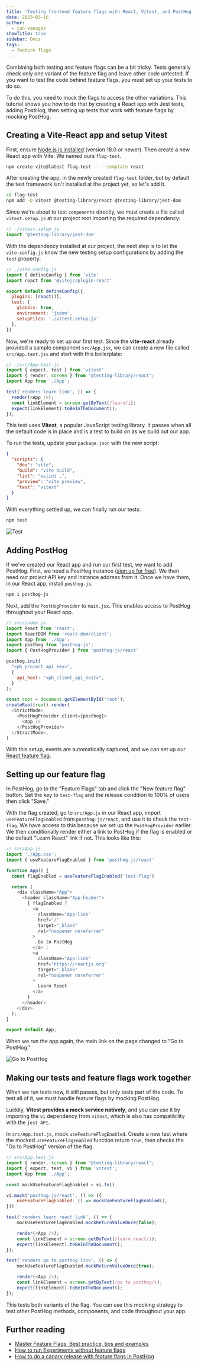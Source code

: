 ```yaml
---
title: 'Testing frontend feature flags with React, Vitest, and PostHog'
date: 2023-03-16
author:
  - ian-vanagas
showTitle: true
sidebar: Docs
tags:
  - feature flags
---
```

 

Combining both testing and feature flags can be a bit tricky. Tests generally check only one variant of the feature flag and leave other code untested. If you want to test the code behind feature flags, you must set up your tests to do so.

To do this, you need to mock the flags to access the other variations. This tutorial shows you how to do that by creating a React app with Jest tests, adding PostHog, then setting up tests that work with feature flags by mocking PostHog.

## Creating a Vite-React app and setup Vitest

First, ensure [Node.js is installed](https://nodejs.dev/en/learn/how-to-install-nodejs/) (version 18.0 or newer). Then create a new React app with Vite: We named ours `flag-test`.

```bash
npm create vite@latest flag-test -- --template react
```

After creating the app, in the newly created `flag-test` folder, but by default the test framework isn't installed at the project yet, so let's add it.

```bash
cd flag-test
npm add -D vitest @testing-library/react @testing-library/jest-dom
```

Since we're about to test `components` directly, we must create a file called `vitest.setup.js` at our project root importing the required dependency:

```js
// ./vitest.setup.js
import '@testing-library/jest-dom'
```

With the dependency installed at our project, the next step is to let the `vite.config.js` know the new testing setup configurations by adding the `test` property:

```js
// ./vite.config.js
import { defineConfig } from 'vite'
import react from '@vitejs/plugin-react'

export default defineConfig({ 
  plugins: [react()],
  test: {
    globals: true,
    environment: 'jsdom',
    setupFiles: './vitest.setup.js'
  },
})
```

Now, we're ready to set up our first test. Since the **vite-react** already provided a sample component `src/App.jsx`, we can create a new file called `src/App.test.jsx` and start with this boilerplate:


```js
// ./src/App.test.js
import { expect, test } from 'vitest'
import { render, screen } from "@testing-library/react";
import App from './App';

test('renders learn link', () => {
  render(<App />);
  const linkElement = screen.getByText(/learn/i);
  expect(linkElement).toBeInTheDocument();
});
```

This test uses **Vitest**, a popular JavaScript testing library. It passes when all the default code is in place and is a test to build on as we build out our app.

To run the tests, update your `package.json` with the new script:

```json
{
  "scripts": {
    "dev": "vite",
    "build": "vite build",
    "lint": "eslint .",
    "preview": "vite preview",
    "test": "vitest"
  }
}
```

With everything settled up, we can finally run our tests: 

```bash
npm test
```

![Test](https://res.cloudinary.com/dmukukwp6/image/upload/v1710055416/posthog.com/contents/images/tutorials/test-frontend-feature-flags/test.png)

## Adding PostHog

If we’ve created our React app and run our first test, we want to add PostHog. First, we need a PostHog instance ([sign up for free](https://app.posthog.com/signup)). We then need our project API key and instance address from it. Once we have them, in our React app, install `posthog-js`:

```bash
npm i posthog-js
```

Next, add the `PostHogProvider` to `main.jsx`. This enables access to PostHog throughout your React app.

```js
// src/index.js
import React from 'react';
import ReactDOM from 'react-dom/client';
import App from './App';
import posthog from 'posthog-js';
import { PostHogProvider } from 'posthog-js/react'

posthog.init(
  "<ph_project_api_key>",
  {
    api_host: "<ph_client_api_host>",
  }
);

const root = document.getElementById('root');
createRoot(root).render(
  <StrictMode>
  	<PostHogProvider client={posthog}>
	  <App />
  	</PostHogProvider>
  </StrictMode>,
)
```

With this setup, events are automatically captured, and we can set up our [React feature flag](/tutorials/react-feature-flags).

## Setting up our feature flag

In PostHog, go to the "Feature Flags" tab and click the "New feature flag" button. Set the key to `test-flag` and the release condition to 100% of users then click "Save."

With the flag created, go to  `src/App.js` in our React app, import `useFeatureFlagEnabled` from `posthog-js/react`, and use it to check the `test-flag`. We have access to this because we set up the `PostHogProvider` earlier. We then conditionally render either a link to PostHog if the flag is enabled or the default "Learn React" link if not. This looks like this:

```js
// src/App.js
import './App.css';
import { useFeatureFlagEnabled } from 'posthog-js/react'

function App() {
  const flagEnabled = useFeatureFlagEnabled('test-flag')

  return (
    <div className="App">
      <header className="App-header">
        { flagEnabled ?
          <a
            className="App-link"
            href="/"
            target="_blank"
            rel="noopener noreferrer"
          >
            Go to PostHog
          </a> : 
          <a
            className="App-link"
            href="https://reactjs.org"
            target="_blank"
            rel="noopener noreferrer"
          >
            Learn React
          </a>
        }
      </header>
    </div>
  );
}

export default App;
```

When we run the app again, the main link on the page changed to "Go to PostHog."

![Go to PostHog](https://res.cloudinary.com/dmukukwp6/image/upload/v1710055416/posthog.com/contents/images/tutorials/test-frontend-feature-flags/app.png)

## Making our tests and feature flags work together

When we run tests now, it still passes, but only tests part of the code. To test all of it, we must handle feature flags by mocking PostHog. 

Luckily, **Vitest provides a mock service natively**, and you can use it by importing the `vi` dependency from `vitest`, which is also has compatibility with the `jest API`.

In `src/App.test.js`, mock `useFeatureFlagEnabled`. Create a new test where the mocked `useFeatureFlagEnabled` function return `true`, then checks the "Go to PostHog" version of the flag.

```js
// src/App.test.js
import { render, screen } from "@testing-library/react";
import { expect, test, vi } from 'vitest';
import App from './App';

const mockUseFeatureFlagEnabled = vi.fn()

vi.mock('posthog-js/react', () => ({
    useFeatureFlagEnabled: () => mockUseFeatureFlagEnabled(),
}))

test('renders learn react link', () => {
    mockUseFeatureFlagEnabled.mockReturnValueOnce(false);

    render(<App />);
    const linkElement = screen.getByText(/learn react/i);
    expect(linkElement).toBeInTheDocument();
});

test('renders go to posthog link', () => {
    mockUseFeatureFlagEnabled.mockReturnValueOnce(true);

    render(<App />);
    const linkElement = screen.getByText(/go to posthog/i);
    expect(linkElement).toBeInTheDocument();
});
```

This tests both variants of the flag. You can use this mocking strategy to test other PostHog methods, components, and code throughout your app.

## Further reading

- [Master Feature Flags: Best practice, tips and examples](/blog/feature-flag-best-practices)
- [How to run Experiments without feature flags](/docs/experiments/running-experiments-without-feature-flags)
- [How to do a canary release with feature flags in PostHog](/tutorials/canary-release)

<NewsletterForm />